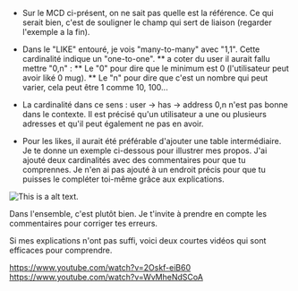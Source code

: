 * Sur le MCD ci-présent, on ne sait pas quelle est la référence. Ce qui serait bien, c'est de souligner le champ qui sert de liaison (regarder l'exemple a la fin).

* Dans le "LIKE" entouré, je vois "many-to-many" avec "1,1". 
Cette cardinalité indique un "one-to-one".
 ** a coter du user il aurait fallu mettre "0,n" :
 ** Le "0" pour dire que le minimum est 0 (l'utilisateur peut avoir liké 0 mug).
 ** Le "n" pour dire que c'est un nombre qui peut varier, cela peut être 1 comme 10, 100...


* La cardinalité dans ce sens : user -> has -> address 0,n n'est pas bonne dans le contexte. Il est précisé qu'un utilisateur a une ou plusieurs adresses et qu'il peut également ne pas en avoir.

* Pour les likes, il aurait été préférable d'ajouter une table intermédiaire. Je te donne un exemple ci-dessous pour illustrer mes propos. J'ai ajouté deux cardinalités avec des commentaires pour que tu comprennes. Je n'en ai pas ajouté à un endroit précis pour que tu puisses le compléter toi-même grâce aux explications.

 ![This is a alt text.](https://cdn.discordapp.com/attachments/760716097925283853/1082147728915709982/dfdf.drawio_5.png "This is a sample image.")
 
Dans l'ensemble, c'est plutôt bien. Je t'invite à prendre en compte les commentaires pour corriger tes erreurs.

Si mes explications n'ont pas suffi, voici deux courtes vidéos qui sont efficaces pour comprendre.
 
 https://www.youtube.com/watch?v=2Oskf-eiB60
 https://www.youtube.com/watch?v=WvMheNdSCoA
